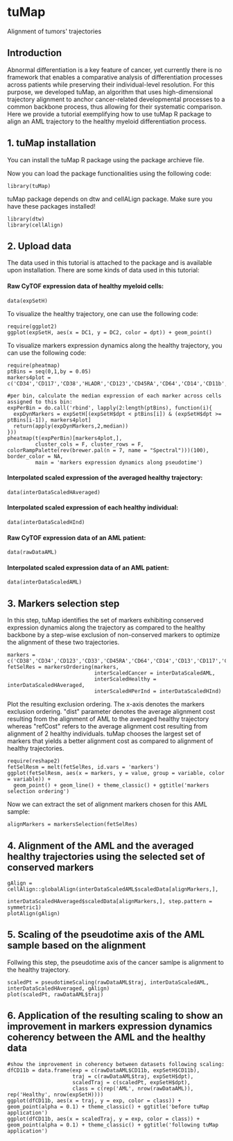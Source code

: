 # tuMap
Alignment of tumors' trajectories

## Introduction
Abnormal differentiation is a key feature of cancer, yet currently there is no framework that enables a comparative analysis of differentiation processes across patients while preserving their individual-level resolution. For this purpose, we developed tuMap, an algorithm that uses high-dimensional trajectory alignment to anchor cancer-related developmental processes to a common backbone process, thus allowing for their systematic comparison. 
Here we provide a tutorial exemplifying how to use tuMap R package to align an AML trajectory to the healthy myeloid differentiation process.

## 1. tuMap installation
You can install the tuMap R package using the package archieve file.

Now you can load the package functionalities using the following code:
```
library(tuMap)
```

tuMap package depends on dtw and cellALign package. Make sure you have these packages installed!
```
library(dtw)
library(cellAlign)
```

## 2. Upload data
The data used in this tutorial is attached to the package and is available upon installation.
There are some kinds of data used in this tutorial:

#### Raw CyTOF expression data of healthy myeloid cells:
```
data(expSetH)
```
To visualize the healthy trajectory, one can use the following code:

```
require(ggplot2)
ggplot(expSetH, aes(x = DC1, y = DC2, color = dpt)) + geom_point()
```

To visualize markers expression dynamics along the healthy trajectory, you can use the following code:
```
require(pheatmap)
ptBins = seq(0,1,by = 0.05)
markers4plot = c('CD34','CD117','CD38','HLADR','CD123','CD45RA','CD64','CD14','CD11b','CD33','CD45','CD13')

#per bin, calculate the median expression of each marker across cells assigned to this bin:
expPerBin = do.call('rbind', lapply(2:length(ptBins), function(i){
  expDynMarkers = expSetH[(expSetH$dpt < ptBins[i]) & (expSetH$dpt >= ptBins[i-1]), markers4plot]
  return(apply(expDynMarkers,2,median))
}))
pheatmap(t(expPerBin)[markers4plot,], 
         cluster_cols = F, cluster_rows = F, colorRampPalette(rev(brewer.pal(n = 7, name = "Spectral")))(100), border_color = NA,
         main = 'markers expression dynamics along pseudotime')

```

#### Interpolated scaled expression of the averaged healthy trajectory:
```
data(interDataScaledHAveraged)
```

#### Interpolated scaled expression of each healthy individual:
```
data(interDataScaledHInd)
```

#### Raw CyTOF expression data of an AML patient:
```
data(rawDataAML)
```

#### Interpolated scaled expression data of an AML patient:
```
data(interDataScaledAML)
```

## 3. Markers selection step
In this step, tuMap identifies the set of markers exhibiting conserved expression dynamics along the trajectory as compared to the healthy backbone by a step-wise exclusion of non-conserved markers to optimize the alignment of these two trajectories.

```
markers = c('CD38','CD34','CD123','CD33','CD45RA','CD64','CD14','CD13','CD117','CD11b','CD45')
fetSelRes = markersOrdering(markers, 
                            interScaledCancer = interDataScaledAML, 
                            interScaledHealthy = interDataScaledHAveraged, 
                            interScaledHPerInd = interDataScaledHInd)
```

Plot the resulting exclusion ordering. The x-axis denotes the markers exclusion ordering. "dist" parameter denotes the average alignment cost resulting from the alignment of AML to the averaged healthy trajectory whereas "refCost" refers to the average alignment cost resulting from alignment of 2 healthy individuals. tuMap chooses the largest set of markers that yields a better alignment cost as compared to alignment of healthy trajectories.
```
require(reshape2)
fetSelResm = melt(fetSelRes, id.vars = 'markers')
ggplot(fetSelResm, aes(x = markers, y = value, group = variable, color = variable)) + 
  geom_point() + geom_line() + theme_classic() + ggtitle('markers selection ordering')
```

Now we can extract the set of alignment markers chosen for this AML sample:
```
alignMarkers = markersSelection(fetSelRes)
```

## 4. Alignment of the AML and the averaged healthy trajectories using the selected set of conserved markers
```
gAlign = cellAlign::globalAlign(interDataScaledAML$scaledData[alignMarkers,], 
                                interDataScaledHAveraged$scaledData[alignMarkers,], step.pattern = symmetric1)
plotAlign(gAlign)
```

## 5. Scaling of the pseudotime axis of the AML sample based on the alignment
Follwing this step, the pseudotime axis of the cancer samlpe is alignment to the healthy trajectory. 
```
scaledPt = pseudotimeScaling(rawDataAML$traj, interDataScaledAML, interDataScaledHAveraged, gAlign)
plot(scaledPt, rawDataAML$traj)
```

## 6. Application of the resulting scaling to show an improvement in markers expression dynamics coherency between the AML and the healthy data
```
#show the improvement in coherency between datasets following scaling:
dfCD11b = data.frame(exp = c(rawDataAML$CD11b, expSetH$CD11b),
                     traj = c(rawDataAML$traj, expSetH$dpt),
                     scaledTraj = c(scaledPt, expSetH$dpt),
                     class = c(rep('AML', nrow(rawDataAML)), rep('Healthy', nrow(expSetH))))
ggplot(dfCD11b, aes(x = traj, y = exp, color = class)) + geom_point(alpha = 0.1) + theme_classic() + ggtitle('before tuMap application')
ggplot(dfCD11b, aes(x = scaledTraj, y = exp, color = class)) + geom_point(alpha = 0.1) + theme_classic() + ggtitle('following tuMap application')
```
